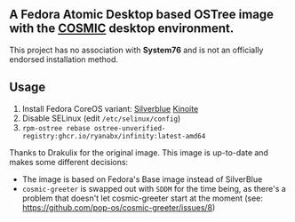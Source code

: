 ## A Fedora Atomic Desktop based OSTree image with the [COSMIC](https://github.com/pop-os/cosmic-epoch) desktop environment.

This project has no association with **System76** and is not an officially endorsed installation method.

## Usage

1. Install Fedora CoreOS variant:
  [Silverblue](https://fedoraproject.org/atomic-desktops/silverblue/)
  [Kinoite](https://fedoraproject.org/atomic-desktops/kinoite/)
2. Disable SELinux (edit `/etc/selinux/config`)
3. `rpm-ostree rebase ostree-unverified-registry:ghcr.io/ryanabx/infinity:latest-amd64`

Thanks to Drakulix for the original image. This image is up-to-date and makes some different decisions:
* The image is based on Fedora's Base image instead of SilverBlue
* `cosmic-greeter` is swapped out with `SDDM` for the time being, as there's a problem that doesn't let cosmic-greeter start at the moment (see: https://github.com/pop-os/cosmic-greeter/issues/8)
